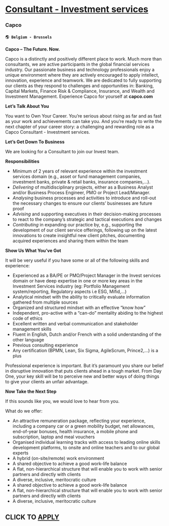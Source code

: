 # [Consultant - Investment services](https://www.remotewlb.com/apply/consultant-investment-services)  
### Capco  
#### `🌎 Belgium - Brussels`  

**Capco – The Future. Now.**

Capco is a distinctly and positively different place to work. Much more than consultants, we are active participants in the global financial services industry. Our passionate business and technology professionals enjoy a unique environment where they are actively encouraged to apply intellect, innovation, experience and teamwork. We are dedicated to fully supporting our clients as they respond to challenges and opportunities in: Banking, Capital Markets, Finance Risk & Compliance, Insurance, and Wealth and Investment Management. Experience Capco for yourself at **capco.com**

**Let’s Talk About You**

You want to Own Your Career. You’re serious about rising as far and as fast as your work and achievements can take you. And you’re ready to write the next chapter of your career story: a challenging and rewarding role as a Capco Consultant - Investment services.

**Let’s Get Down To Business**

We are looking for a Consultant to join our Invest team.

**Responsibilities**

  * Minimum of 2 years of relevant experience within the investment services domain (e.g., asset or fund management companies, investment banks, private & retail banks, insurance companies,...). 
  * _Delivering_ of multidisciplinary projects, either as a Business Analyst and/or Business Process Engineer, PMO or Project Lead/Manager.
  * _Analysing_ business processes and activities to introduce and roll-out the necessary changes to ensure our clients’ businesses are future proof
  * _Advising_ and supporting executives in their decision-making processes to react to the company’s strategic and tactical executions and changes
  * _Contributing_ in expanding our practice by, e.g., supporting the development of our client service offerings, following up on the latest innovations to create insightful new client pitches, documenting acquired experiences and sharing them within the team 

**Show Us What You’ve Got**

It will be very useful if you have some or all of the following skills and experience:

  * Experienced as a BA/PE or PMO/Project Manager in the Invest services domain or have deep expertise in one or more key areas in the Investment Services industry (eg: Portfolio Management system/reporting, Regulatory aspects i.e ESG, Mifid,...)
  * Analytical mindset with the ability to critically evaluate information gathered from multiple sources
  * Organized and structured mindset with an effective “know how”
  * Independent, pro-active with a “can-do” mentality abiding to the highest code of ethics
  * Excellent written and verbal communication and stakeholder management skills
  * Fluent in English, Dutch and/or French with a solid understanding of the other language
  * Previous consulting experience
  * Any certification (BPMN, Lean, Six Sigma, AgileScrum, Prince2,...) is a plus

Professional experience is important. But it’s paramount you share our belief in disruptive innovation that puts clients ahead in a tough market. From Day One, your key skill will be to perceive new and better ways of doing things to give your clients an unfair advantage.

**Now Take the Next Step**

If this sounds like you, we would love to hear from you.

What do we offer:

  * An attractive remuneration package, reflecting your experience, including a company car or a green mobility budget, net allowances, end-of-year bonuses, health insurance, a mobile phone and subscription, laptop and meal vouchers
  * Organised individual learning tracks with access to leading online skills development platforms, to onsite and online teachers and to our global experts
  * A hybrid (on-site/remote) work environment
  * A shared objective to achieve a good work-life balance
  * A flat, non-hierarchical structure that will enable you to work with senior partners and directly with clients
  * A diverse, inclusive, meritocratic culture
  * A shared objective to achieve a good work-life balance
  * A flat, non-hierarchical structure that will enable you to work with senior partners and directly with clients
  * A diverse, inclusive, meritocratic culture

  
## CLICK TO [APPLY](https://www.remotewlb.com/apply/consultant-investment-services)


